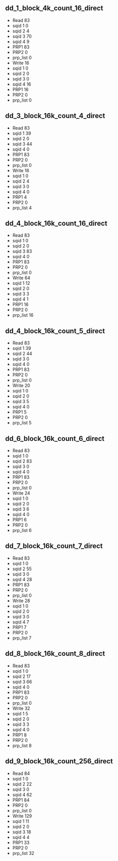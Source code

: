
dd_1_block_4k_count_16_direct
----------------------------------
 * Read 83
  * sqid 1 0
  * sqid 2 4
  * sqid 3 70
  * sqid 4 9
  * PRP1 83
  * PRP2 0
  * prp_list 0
 * Write 16
  * sqid 1 0
  * sqid 2 0
  * sqid 3 0
  * sqid 4 16
  * PRP1 16
  * PRP2 0
  * prp_list 0

dd_3_block_16k_count_4_direct
----------------------------------
 * Read 83
  * sqid 1 39
  * sqid 2 0
  * sqid 3 44
  * sqid 4 0
  * PRP1 83
  * PRP2 0
  * prp_list 0
 * Write 16
  * sqid 1 0
  * sqid 2 4
  * sqid 3 0
  * sqid 4 0
  * PRP1 4
  * PRP2 0
  * prp_list 4

dd_4_block_16k_count_16_direct
----------------------------------
 * Read 83
  * sqid 1 0
  * sqid 2 0
  * sqid 3 83
  * sqid 4 0
  * PRP1 83
  * PRP2 0
  * prp_list 0
 * Write 64
  * sqid 1 12
  * sqid 2 0
  * sqid 3 3
  * sqid 4 1
  * PRP1 16
  * PRP2 0
  * prp_list 16

dd_4_block_16k_count_5_direct
----------------------------------
 * Read 83
  * sqid 1 39
  * sqid 2 44
  * sqid 3 0
  * sqid 4 0
  * PRP1 83
  * PRP2 0
  * prp_list 0
 * Write 20
  * sqid 1 0
  * sqid 2 0
  * sqid 3 5
  * sqid 4 0
  * PRP1 5
  * PRP2 0
  * prp_list 5

dd_6_block_16k_count_6_direct
----------------------------------
 * Read 83
  * sqid 1 0
  * sqid 2 83
  * sqid 3 0
  * sqid 4 0
  * PRP1 83
  * PRP2 0
  * prp_list 0
 * Write 24
  * sqid 1 0
  * sqid 2 0
  * sqid 3 6
  * sqid 4 0
  * PRP1 6
  * PRP2 0
  * prp_list 6

dd_7_block_16k_count_7_direct
----------------------------------
 * Read 83
  * sqid 1 0
  * sqid 2 55
  * sqid 3 0
  * sqid 4 28
  * PRP1 83
  * PRP2 0
  * prp_list 0
 * Write 28
  * sqid 1 0
  * sqid 2 0
  * sqid 3 0
  * sqid 4 7
  * PRP1 7
  * PRP2 0
  * prp_list 7

dd_8_block_16k_count_8_direct
----------------------------------
 * Read 83
  * sqid 1 0
  * sqid 2 17
  * sqid 3 66
  * sqid 4 0
  * PRP1 83
  * PRP2 0
  * prp_list 0
 * Write 32
  * sqid 1 5
  * sqid 2 0
  * sqid 3 3
  * sqid 4 0
  * PRP1 8
  * PRP2 0
  * prp_list 8

dd_9_block_16k_count_256_direct
----------------------------------
 * Read 84
  * sqid 1 0
  * sqid 2 22
  * sqid 3 0
  * sqid 4 62
  * PRP1 84
  * PRP2 0
  * prp_list 0
 * Write 129
  * sqid 1 11
  * sqid 2 0
  * sqid 3 18
  * sqid 4 4
  * PRP1 33
  * PRP2 0
  * prp_list 32
